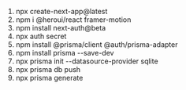 1. npx create-next-app@latest
2. npm i @heroui/react framer-motion
3. npm install next-auth@beta
4. npx auth secret
5. npm install @prisma/client @auth/prisma-adapter
6. npm install prisma --save-dev
7. npx prisma init --datasource-provider sqlite
8. npx prisma db push
9. npx prisma generate

